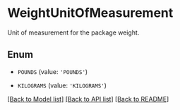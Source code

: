 # WeightUnitOfMeasurement

Unit of measurement for the package weight.

## Enum

* `POUNDS` (value: `'POUNDS'`)

* `KILOGRAMS` (value: `'KILOGRAMS'`)

[[Back to Model list]](../README.md#documentation-for-models) [[Back to API list]](../README.md#documentation-for-api-endpoints) [[Back to README]](../README.md)


